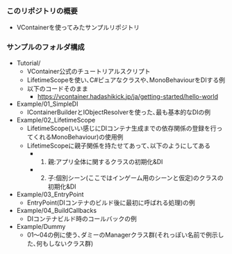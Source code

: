 ### このリポジトリの概要

- VContainerを使ってみたサンプルリポジトリ

### サンプルのフォルダ構成

- Tutorial/
    - VContainer公式のチュートリアルスクリプト
    - LifetimeScopeを使い､C#ピュアなクラスや､MonoBehaviourをDIする例
    - 以下のコードそのまま
        - https://vcontainer.hadashikick.jp/ja/getting-started/hello-world
- Example/01_SimpleDI
    - IContainerBuilderとIObjectResolverを使った､最も基本的なDIの例
- Example/02_LifetimeScope
    - LifetimeScope(いい感じにDIコンテナ生成までの依存関係の登録を行ってくれるMonoBehaviour)の使用例
    - LifetimeScopeに親子関係を持たせてあって､以下のようにしてある
        - 1. 親:アプリ全体に関するクラスの初期化&DI
        - 2. 子:個別シーン(ここではインゲーム用のシーンと仮定)のクラスの初期化&DI
- Example/03_EntryPoint
    - EntryPoint(DIコンテナのビルド後に最初に呼ばれる処理)の例
- Example/04_BuildCallbacks
    - DIコンテナビルド時のコールバックの例
- Example/Dummy
    - 01〜04の例に使う､ダミーのManagerクラス群(それっぽい名前で例示した､何もしないクラス群)
